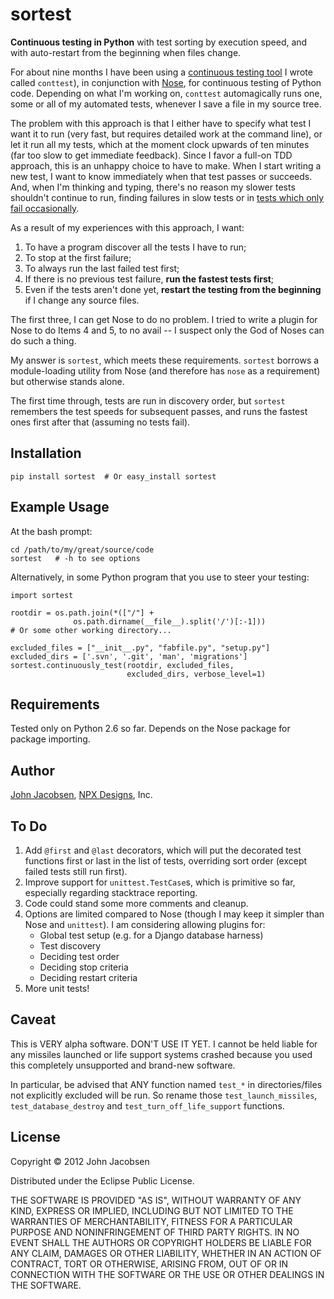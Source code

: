 # sortest

**Continuous testing in Python** with test sorting by execution speed,
  and with auto-restart from the beginning when files change.

For about nine months I have been using a [continuous testing
tool](https://github.com/eigenhombre/continuous-testing-helper/) I
wrote called `conttest`), in conjunction with
[Nose](https://nose.readthedocs.org/en/latest/), for continuous
testing of Python code.  Depending on what I'm working on, 
`conttest` automagically runs one, some or all of my automated tests,
whenever I save a file in my source tree.

The problem with this approach is that I either have to specify what
test I want it to run (very fast, but requires detailed work at the
command line), or let it run all my tests, which at the moment clock
upwards of ten minutes (far too slow to get immediate feedback). Since
I favor a full-on TDD approach, this is an unhappy choice to have to
make. When I start writing a new test, I want to know immediately when
that test passes or succeeds. And, when I'm thinking and typing,
there's no reason my slower tests shouldn't continue to run, finding
failures in slow tests or in [tests which only fail
occasionally](http://stackoverflow.com/questions/13611658/repeated-single-or-multiple-tests-with-nose).


As a result of my experiences with
this approach, I want:

1. To have a program discover all the tests I have to run;
1. To stop at the first failure;
1. To always run the last failed test first;
1. If there is no previous test failure, **run the fastest tests first**;
1. Even if the tests aren't done yet, **restart the testing from the
   beginning** if I change any source files.

The first three, I can get Nose to do no problem.  I tried to write a
plugin for Nose to do Items 4 and 5, to no avail -- I suspect only
the God of Noses can do such a thing.

My answer is `sortest`, which meets these requirements.  `sortest`
borrows a module-loading utility from Nose (and therefore has `nose`
as a requirement) but otherwise stands alone.

The first time through, tests are run in discovery order, but `sortest`
remembers the test speeds for subsequent passes, and runs the fastest
ones first after that (assuming no tests fail).

## Installation

    pip install sortest  # Or easy_install sortest

## Example Usage

At the bash prompt:

    cd /path/to/my/great/source/code
    sortest   # -h to see options

Alternatively, in some Python program that you use to steer your testing:

    import sortest

    rootdir = os.path.join(*(["/"] +
                  os.path.dirname(__file__).split('/')[:-1]))
    # Or some other working directory...

    excluded_files = ["__init__.py", "fabfile.py", "setup.py"]
    excluded_dirs = ['.svn', '.git', 'man', 'migrations']
    sortest.continuously_test(rootdir, excluded_files,
                              excluded_dirs, verbose_level=1)

## Requirements

Tested only on Python 2.6 so far.  Depends on the Nose package for package importing.

## Author

[John Jacobsen](http://eigenhombre.com), [NPX Designs](http://npxdesigns.com), Inc.

## To Do

1. Add `@first` and `@last` decorators, which will put the decorated
test functions first or last in the list of tests, overriding sort
order (except failed tests still run first).
1. Improve support for `unittest.TestCase`s, which is primitive so far,
especially regarding stacktrace reporting.
1. Code could stand some more comments and cleanup.
1. Options are limited compared to Nose (though I may keep it simpler
than Nose and `unittest`). I am considering allowing plugins for:
    - Global test setup (e.g. for a Django database harness)
    - Test discovery
    - Deciding test order
    - Deciding stop criteria
    - Deciding restart criteria
1. More unit tests!


## Caveat

This is VERY alpha software.  DON'T USE IT YET.  I cannot be held
liable for any missiles launched or life support systems crashed
because you used this completely unsupported and brand-new software.

In particular, be advised that ANY function named `test_*` in
directories/files not explicitly excluded will be run. So rename
those `test_launch_missiles`, `test_database_destroy` and
`test_turn_off_life_support` functions.

## License

Copyright © 2012 John Jacobsen

Distributed under the Eclipse Public License.

THE SOFTWARE IS PROVIDED "AS IS", WITHOUT WARRANTY OF ANY KIND,
EXPRESS OR IMPLIED, INCLUDING BUT NOT LIMITED TO THE WARRANTIES OF
MERCHANTABILITY, FITNESS FOR A PARTICULAR PURPOSE AND NONINFRINGEMENT
OF THIRD PARTY RIGHTS. IN NO EVENT SHALL THE AUTHORS OR COPYRIGHT
HOLDERS BE LIABLE FOR ANY CLAIM, DAMAGES OR OTHER LIABILITY, WHETHER
IN AN ACTION OF CONTRACT, TORT OR OTHERWISE, ARISING FROM, OUT OF OR
IN CONNECTION WITH THE SOFTWARE OR THE USE OR OTHER DEALINGS IN THE
SOFTWARE.
